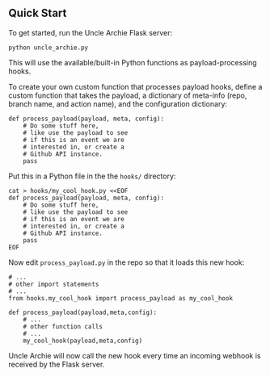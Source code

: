 ## Quick Start

To get started, run the Uncle Archie Flask server:

```
python uncle_archie.py
```

This will use the available/built-in Python functions as
payload-processing hooks.

To create your own custom function that processes payload hooks,
define a custom function that takes the payload, a dictionary
of meta-info (repo, branch name, and action name), and the 
configuration dictionary:

```
def process_payload(payload, meta, config):
    # Do some stuff here, 
    # like use the payload to see
    # if this is an event we are 
    # interested in, or create a 
    # Github API instance.
    pass
```

Put this in a Python file in the the `hooks/` directory:

```
cat > hooks/my_cool_hook.py <<EOF
def process_payload(payload, meta, config):
    # Do some stuff here, 
    # like use the payload to see
    # if this is an event we are 
    # interested in, or create a 
    # Github API instance.
    pass
EOF
```

Now edit `process_payload.py` in the repo so that it loads
this new hook:

```
# ...
# other import statements
# ...
from hooks.my_cool_hook import process_payload as my_cool_hook

def process_payload(payload,meta,config):
    # ...
    # other function calls
    # ...
    my_cool_hook(payload,meta,config)
```

Uncle Archie will now call the new hook every time an incoming webhook
is received by the Flask server.


